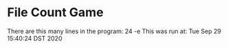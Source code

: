 #  File Count Game
There are this many lines in the program:
24
-e 
This was run at:
Tue Sep 29 15:40:24 DST 2020
